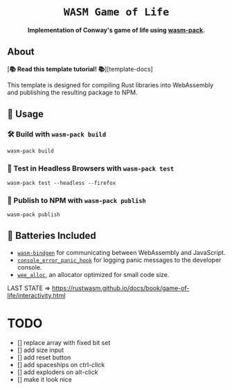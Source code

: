 <div align="center">

  <h1><code>WASM Game of Life</code></h1>

  <strong>Implementation of Conway's game of life using <a href="https://github.com/rustwasm/wasm-pack">wasm-pack</a>.</strong>

</div>

## About

[**📚 Read this template tutorial! 📚**][template-docs]

This template is designed for compiling Rust libraries into WebAssembly and
publishing the resulting package to NPM.

[tutorials]: https://rustwasm.github.io/docs/book/

## 🚴 Usage

### 🛠️ Build with `wasm-pack build`

```
wasm-pack build
```

### 🔬 Test in Headless Browsers with `wasm-pack test`

```
wasm-pack test --headless --firefox
```

### 🎁 Publish to NPM with `wasm-pack publish`

```
wasm-pack publish
```

## 🔋 Batteries Included

* [`wasm-bindgen`](https://github.com/rustwasm/wasm-bindgen) for communicating
  between WebAssembly and JavaScript.
* [`console_error_panic_hook`](https://github.com/rustwasm/console_error_panic_hook)
  for logging panic messages to the developer console.
* [`wee_alloc`](https://github.com/rustwasm/wee_alloc), an allocator optimized
  for small code size.


LAST STATE => https://rustwasm.github.io/docs/book/game-of-life/interactivity.html

# TODO
 - [] replace array with fixed bit set
 - [] add size input
 - [] add reset button
 - [] add spaceships on ctrl-click
 - [] add exploders on alt-click
 - [] make it look nice